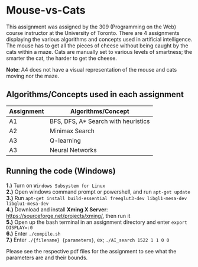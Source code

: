 # Mouse-vs-Cats
This assignment was assigned by the 309 (Programming on the Web) course instructor at the University of Toronto.
There are 4 assignments displaying the various algorithms and concepts used in artificial intelligence.
The mouse has to get all the pieces of cheese without being caught by the cats within a maze. Cats are manually
set to various levels of smartness; the smarter the cat, the harder to get the cheese. 

**Note**: A4 does not have a visual representation of the mouse and cats moving nor the maze.


## Algorithms/Concepts used in each assignment
| Assignment | Algorithms/Concept |
| ---------- | ------------------ |
| A1 | BFS, DFS, A* Search with heuristics |
| A2 | Minimax Search |
| A3 | Q-learning |
| A3 | Neural Networks |

## Running the code (Windows)
**1.)** Turn on `Windows Subsystem for Linux`\
**2.)** Open windows command prompt or powershell, and run `apt-get update`\
**3.)** Run `apt-get install build-essential freeglut3-dev libgl1-mesa-dev libglu1-mesa-dev`\
**4.)** Download and install **Xming X Server**: https://sourceforge.net/projects/xming/, then run it\
**5.)** Open up the bash terminal in an assignment directory and enter `export DISPLAY=:0`\
**6.)** Enter `./compile.sh`\
**7.)** Enter `./{filename} {parameters}`, ex; `./AI_search 1522 1 1 0 0`

Please see the respective pdf files for the assignment to see what the parameters are and their bounds.
